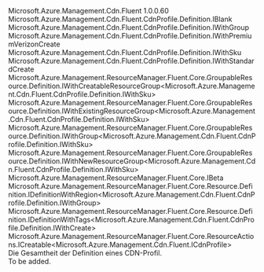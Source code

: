<Type Name="IDefinition" FullName="Microsoft.Azure.Management.Cdn.Fluent.CdnProfile.Definition.IDefinition">
  <TypeSignature Language="C#" Value="public interface IDefinition : Microsoft.Azure.Management.Cdn.Fluent.CdnProfile.Definition.IBlank, Microsoft.Azure.Management.Cdn.Fluent.CdnProfile.Definition.IWithGroup, Microsoft.Azure.Management.Cdn.Fluent.CdnProfile.Definition.IWithPremiumVerizonCreate, Microsoft.Azure.Management.Cdn.Fluent.CdnProfile.Definition.IWithSku, Microsoft.Azure.Management.Cdn.Fluent.CdnProfile.Definition.IWithStandardCreate, Microsoft.Azure.Management.ResourceManager.Fluent.Core.GroupableResource.Definition.IWithCreatableResourceGroup&lt;Microsoft.Azure.Management.Cdn.Fluent.CdnProfile.Definition.IWithSku&gt;, Microsoft.Azure.Management.ResourceManager.Fluent.Core.GroupableResource.Definition.IWithExistingResourceGroup&lt;Microsoft.Azure.Management.Cdn.Fluent.CdnProfile.Definition.IWithSku&gt;, Microsoft.Azure.Management.ResourceManager.Fluent.Core.GroupableResource.Definition.IWithGroup&lt;Microsoft.Azure.Management.Cdn.Fluent.CdnProfile.Definition.IWithSku&gt;, Microsoft.Azure.Management.ResourceManager.Fluent.Core.GroupableResource.Definition.IWithNewResourceGroup&lt;Microsoft.Azure.Management.Cdn.Fluent.CdnProfile.Definition.IWithSku&gt;, Microsoft.Azure.Management.ResourceManager.Fluent.Core.IBeta, Microsoft.Azure.Management.ResourceManager.Fluent.Core.Resource.Definition.IDefinitionWithRegion&lt;Microsoft.Azure.Management.Cdn.Fluent.CdnProfile.Definition.IWithGroup&gt;, Microsoft.Azure.Management.ResourceManager.Fluent.Core.Resource.Definition.IDefinitionWithTags&lt;Microsoft.Azure.Management.Cdn.Fluent.CdnProfile.Definition.IWithCreate&gt;, Microsoft.Azure.Management.ResourceManager.Fluent.Core.ResourceActions.ICreatable&lt;Microsoft.Azure.Management.Cdn.Fluent.ICdnProfile&gt;" />
  <TypeSignature Language="ILAsm" Value=".class public interface auto ansi abstract IDefinition implements class Microsoft.Azure.Management.Cdn.Fluent.CdnProfile.Definition.IBlank, class Microsoft.Azure.Management.Cdn.Fluent.CdnProfile.Definition.IWithCreate, class Microsoft.Azure.Management.Cdn.Fluent.CdnProfile.Definition.IWithGroup, class Microsoft.Azure.Management.Cdn.Fluent.CdnProfile.Definition.IWithPremiumVerizonCreate, class Microsoft.Azure.Management.Cdn.Fluent.CdnProfile.Definition.IWithPremiumVerizonCreateBeta, class Microsoft.Azure.Management.Cdn.Fluent.CdnProfile.Definition.IWithSku, class Microsoft.Azure.Management.Cdn.Fluent.CdnProfile.Definition.IWithStandardCreate, class Microsoft.Azure.Management.Cdn.Fluent.CdnProfile.Definition.IWithStandardCreateBeta, class Microsoft.Azure.Management.ResourceManager.Fluent.Core.GroupableResource.Definition.IWithCreatableResourceGroup`1&lt;class Microsoft.Azure.Management.Cdn.Fluent.CdnProfile.Definition.IWithSku&gt;, class Microsoft.Azure.Management.ResourceManager.Fluent.Core.GroupableResource.Definition.IWithExistingResourceGroup`1&lt;class Microsoft.Azure.Management.Cdn.Fluent.CdnProfile.Definition.IWithSku&gt;, class Microsoft.Azure.Management.ResourceManager.Fluent.Core.GroupableResource.Definition.IWithGroup`1&lt;class Microsoft.Azure.Management.Cdn.Fluent.CdnProfile.Definition.IWithSku&gt;, class Microsoft.Azure.Management.ResourceManager.Fluent.Core.GroupableResource.Definition.IWithNewResourceGroup`1&lt;class Microsoft.Azure.Management.Cdn.Fluent.CdnProfile.Definition.IWithSku&gt;, class Microsoft.Azure.Management.ResourceManager.Fluent.Core.IBeta, class Microsoft.Azure.Management.ResourceManager.Fluent.Core.Resource.Definition.IDefinitionWithRegion`1&lt;class Microsoft.Azure.Management.Cdn.Fluent.CdnProfile.Definition.IWithGroup&gt;, class Microsoft.Azure.Management.ResourceManager.Fluent.Core.Resource.Definition.IDefinitionWithTags`1&lt;class Microsoft.Azure.Management.Cdn.Fluent.CdnProfile.Definition.IWithCreate&gt;, class Microsoft.Azure.Management.ResourceManager.Fluent.Core.ResourceActions.ICreatable`1&lt;class Microsoft.Azure.Management.Cdn.Fluent.ICdnProfile&gt;, class Microsoft.Azure.Management.ResourceManager.Fluent.Core.ResourceActions.IIndexable" />
  <TypeSignature Language="DocId" Value="T:Microsoft.Azure.Management.Cdn.Fluent.CdnProfile.Definition.IDefinition" />
  <TypeSignature Language="VB.NET" Value="Public Interface IDefinition&#xA;Implements IBeta, IBlank, ICreatable(Of ICdnProfile), IDefinitionWithRegion(Of IWithGroup), IDefinitionWithTags(Of IWithCreate), IWithCreatableResourceGroup(Of IWithSku), IWithExistingResourceGroup(Of IWithSku), IWithGroup, IWithGroup(Of IWithSku), IWithNewResourceGroup(Of IWithSku), IWithPremiumVerizonCreate, IWithSku, IWithStandardCreate" />
  <TypeSignature Language="F#" Value="type IDefinition = interface&#xA;    interface IBlank&#xA;    interface IDefinitionWithRegion&lt;IWithGroup&gt;&#xA;    interface IWithGroup&#xA;    interface IWithGroup&lt;IWithSku&gt;&#xA;    interface IWithExistingResourceGroup&lt;IWithSku&gt;&#xA;    interface IWithNewResourceGroup&lt;IWithSku&gt;&#xA;    interface IWithCreatableResourceGroup&lt;IWithSku&gt;&#xA;    interface IWithSku&#xA;    interface IWithStandardCreate&#xA;    interface IWithCreate&#xA;    interface ICreatable&lt;ICdnProfile&gt;&#xA;    interface IIndexable&#xA;    interface IDefinitionWithTags&lt;IWithCreate&gt;&#xA;    interface IWithStandardCreateBeta&#xA;    interface IBeta&#xA;    interface IWithPremiumVerizonCreate&#xA;    interface IWithPremiumVerizonCreateBeta" />
  <AssemblyInfo>
    <AssemblyName>Microsoft.Azure.Management.Cdn.Fluent</AssemblyName>
    <AssemblyVersion>1.0.0.60</AssemblyVersion>
  </AssemblyInfo>
  <Interfaces>
    <Interface>
      <InterfaceName>Microsoft.Azure.Management.Cdn.Fluent.CdnProfile.Definition.IBlank</InterfaceName>
    </Interface>
    <Interface>
      <InterfaceName>Microsoft.Azure.Management.Cdn.Fluent.CdnProfile.Definition.IWithGroup</InterfaceName>
    </Interface>
    <Interface>
      <InterfaceName>Microsoft.Azure.Management.Cdn.Fluent.CdnProfile.Definition.IWithPremiumVerizonCreate</InterfaceName>
    </Interface>
    <Interface>
      <InterfaceName>Microsoft.Azure.Management.Cdn.Fluent.CdnProfile.Definition.IWithSku</InterfaceName>
    </Interface>
    <Interface>
      <InterfaceName>Microsoft.Azure.Management.Cdn.Fluent.CdnProfile.Definition.IWithStandardCreate</InterfaceName>
    </Interface>
    <Interface>
      <InterfaceName>Microsoft.Azure.Management.ResourceManager.Fluent.Core.GroupableResource.Definition.IWithCreatableResourceGroup&lt;Microsoft.Azure.Management.Cdn.Fluent.CdnProfile.Definition.IWithSku&gt;</InterfaceName>
    </Interface>
    <Interface>
      <InterfaceName>Microsoft.Azure.Management.ResourceManager.Fluent.Core.GroupableResource.Definition.IWithExistingResourceGroup&lt;Microsoft.Azure.Management.Cdn.Fluent.CdnProfile.Definition.IWithSku&gt;</InterfaceName>
    </Interface>
    <Interface>
      <InterfaceName>Microsoft.Azure.Management.ResourceManager.Fluent.Core.GroupableResource.Definition.IWithGroup&lt;Microsoft.Azure.Management.Cdn.Fluent.CdnProfile.Definition.IWithSku&gt;</InterfaceName>
    </Interface>
    <Interface>
      <InterfaceName>Microsoft.Azure.Management.ResourceManager.Fluent.Core.GroupableResource.Definition.IWithNewResourceGroup&lt;Microsoft.Azure.Management.Cdn.Fluent.CdnProfile.Definition.IWithSku&gt;</InterfaceName>
    </Interface>
    <Interface>
      <InterfaceName>Microsoft.Azure.Management.ResourceManager.Fluent.Core.IBeta</InterfaceName>
    </Interface>
    <Interface>
      <InterfaceName>Microsoft.Azure.Management.ResourceManager.Fluent.Core.Resource.Definition.IDefinitionWithRegion&lt;Microsoft.Azure.Management.Cdn.Fluent.CdnProfile.Definition.IWithGroup&gt;</InterfaceName>
    </Interface>
    <Interface>
      <InterfaceName>Microsoft.Azure.Management.ResourceManager.Fluent.Core.Resource.Definition.IDefinitionWithTags&lt;Microsoft.Azure.Management.Cdn.Fluent.CdnProfile.Definition.IWithCreate&gt;</InterfaceName>
    </Interface>
    <Interface>
      <InterfaceName>Microsoft.Azure.Management.ResourceManager.Fluent.Core.ResourceActions.ICreatable&lt;Microsoft.Azure.Management.Cdn.Fluent.ICdnProfile&gt;</InterfaceName>
    </Interface>
  </Interfaces>
  <Docs>
    <summary>
            Die Gesamtheit der Definition eines CDN-Profil.
            </summary>
    <remarks>To be added.</remarks>
  </Docs>
  <Members />
</Type>